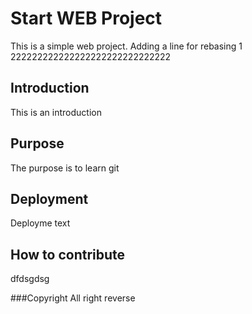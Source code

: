 # Start WEB Project

This is a simple web project.
Adding a line for rebasing 1
222222222222222222222222222222
## Introduction

This is an introduction

## Purpose

The purpose is to learn git

## Deployment

Deployme text

## How to contribute
dfdsgdsg

###Copyright
All right reverse